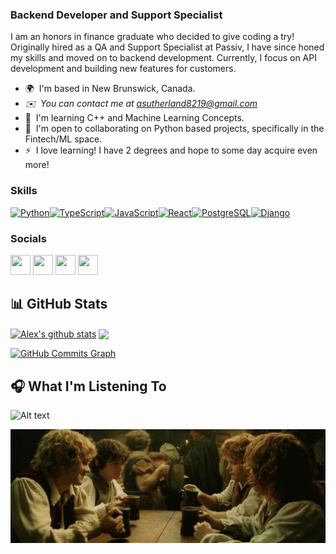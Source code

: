 ### Backend Developer and Support Specialist

I am an honors in finance graduate who decided to give coding a try! Originally hired as a QA and Support Specialist at Passiv, I have since honed my skills and moved on to backend development. Currently, I focus on API development and building new features for customers.
- 🌍  I'm based in New Brunswick, Canada.
- *✉️  You can contact me at [asutherland8219@gmail.com](mailto:asutherland8219@gmail.com)* 
- 🧠  I'm learning C++ and Machine Learning Concepts. 
- 🤝  I'm open to collaborating on Python based projects, specifically in the Fintech/ML space. 
- ⚡  I love learning! I have 2 degrees and hope to some day acquire even more!

### Skills

<p align="left"><a href="https://www.python.org/" target="_blank" rel="noreferrer"><img src="https://raw.githubusercontent.com/danielcranney/readme-generator/main/public/icons/skills/python-colored.svg" width="36" height="36" alt="Python" /></a><a href="https://www.typescriptlang.org/" target="_blank" rel="noreferrer"><img src="https://raw.githubusercontent.com/danielcranney/readme-generator/main/public/icons/skills/typescript-colored.svg" width="36" height="36" alt="TypeScript" /></a><a href="https://developer.mozilla.org/en-US/docs/Web/JavaScript" target="_blank" rel="noreferrer"><img src="https://raw.githubusercontent.com/danielcranney/readme-generator/main/public/icons/skills/javascript-colored.svg" width="36" height="36" alt="JavaScript" /></a><a href="https://reactjs.org/" target="_blank" rel="noreferrer"><img src="https://raw.githubusercontent.com/danielcranney/readme-generator/main/public/icons/skills/react-colored.svg" width="36" height="36" alt="React" /></a><a href="https://www.postgresql.org/" target="_blank" rel="noreferrer"><img src="https://raw.githubusercontent.com/danielcranney/readme-generator/main/public/icons/skills/postgresql-colored.svg" width="36" height="36" alt="PostgreSQL" /></a><a href="https://www.djangoproject.com/" target="_blank" rel="noreferrer"><img src="https://raw.githubusercontent.com/danielcranney/readme-generator/main/public/icons/skills/django-colored.svg" width="36" height="36" alt="Django" /></a></p>

### Socials

<p align="left"> <a href="https://www.dev.to/asutherland8219" target="_blank" rel="noreferrer"><img src="https://raw.githubusercontent.com/danielcranney/readme-generator/main/public/icons/socials/devdotto.svg" width="32" height="32" /></a> <a href="https://www.github.com/asutherland8219" target="_blank" rel="noreferrer"><img src="https://raw.githubusercontent.com/danielcranney/readme-generator/main/public/icons/socials/github.svg" width="32" height="32" /></a> <a href="https://www.linkedin.com/in/Asutherland8219" target="_blank" rel="noreferrer"><img src="https://raw.githubusercontent.com/danielcranney/readme-generator/main/public/icons/socials/linkedin.svg" width="32" height="32" /></a> <a href="http://www.medium.com/suds171" target="_blank" rel="noreferrer"><img src="https://raw.githubusercontent.com/danielcranney/readme-generator/main/public/icons/socials/medium.svg" width="32" height="32" /></a></p>

## 📊 GitHub Stats

<a href="https://github.com/asutherland8219/github-readme-stats"><img align="center" src="https://github-readme-stats.vercel.app/api?username=Asutherland8219&show_icons=true&include_all_commits=true&count_private=true&theme=algolia" alt="Alex's github stats" width=435 /></a> <a href="https://github.com/asutherland8219/github-readme-stats"><img align="center" src="https://github-readme-stats.vercel.app/api/top-langs/?username=asutherland8219&langs_count=10&theme=algolia&layout=compact" width=400 /></a> 


<a href="http://www.github.com/asutherland8219"><img src="https://activity-graph.herokuapp.com/graph?username=asutherland8219&bg_color=181824&color=ffffff&line=0891b2&point=ffffff&area_color=181824&area=true&hide_border=true&custom_title=GitHub%20Commits%20Graph" width= 1000 alt="GitHub Commits Graph" /></a>

## 🎧 What I'm Listening To

![Alt text](https://spotify-recently-played-readme.vercel.app/api?user=12173226325&width=800)  <p align=center> <img width=850 src="drinking.gif"/> 

